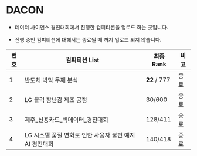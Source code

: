 # DACON

- 데이터 사이언스 경진대회에서 진행한 컴피티션을 업로드 하는 곳입니다.

- 진행 중인 컴피티션에 대해서는 종료될 때 까지 업로드 되지 않습니다.

| 번호 | 컴피티션 List                                           | 최종 Rank    | 비고 |
| ---- | ------------------------------------------------------- | ------------ | ---- |
| 1    | 반도체 박막 두께 분석                                   | **22** / 777 | 종료 |
| 2    | LG 블럭 장난감 제조 공정                                | 30/600       | 종료 |
| 3    | 제주_신용카드_빅데이터_경진대회                         | 128/411      | 종료 |
| 4    | LG 시스템 품질 변화로 인한 사용자 불편 예지 AI 경진대회 | 140/418      | 종료 |

